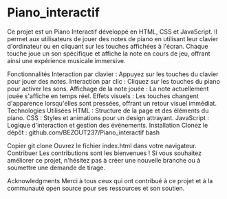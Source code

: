 # Piano_interactif

Ce projet est un Piano Interactif développé en HTML, CSS et JavaScript. Il permet aux utilisateurs de jouer des notes de piano en utilisant leur clavier d'ordinateur ou en cliquant sur les touches affichées à l'écran. Chaque touche joue un son spécifique et affiche la note en cours de jeu, offrant ainsi une expérience musicale immersive.

Fonctionnalités
Interaction par clavier : Appuyez sur les touches du clavier pour jouer des notes.
Interaction par clic : Cliquez sur les touches du piano pour activer les sons.
Affichage de la note jouée : La note actuellement jouée s'affiche en temps réel.
Effets visuels : Les touches changent d'apparence lorsqu'elles sont pressées, offrant un retour visuel immédiat.
Technologies Utilisées
HTML : Structure de la page et des éléments du piano.
CSS : Styles et animations pour un design attrayant.
JavaScript : Logique d'interaction et gestion des événements.
Installation
Clonez le dépôt : github.com/BEZOUT237/Piano_interactif
bash

Copier
git clone 
Ouvrez le fichier index.html dans votre navigateur.
Contribuer
Les contributions sont les bienvenues ! Si vous souhaitez améliorer ce projet, n'hésitez pas à créer une nouvelle branche ou à soumettre une demande de tirage.

Acknowledgments
Merci à tous ceux qui ont contribué à ce projet et à la communauté open source pour ses ressources et son soutien.
